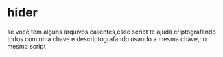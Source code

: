 # hider
se você tem alguns arquivos calientes,esse script te ajuda criptografando todos com uma chave e descriptografando usando a mesma chave,no mesmo script
